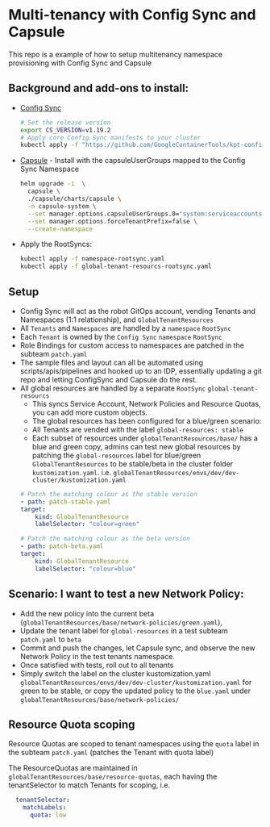 # Multi-tenancy with Config Sync and Capsule
This repo is a example of how to setup multitenancy namespace provisioning with Config Sync and Capsule

## Background and add-ons to install:
- [Config Sync](https://github.com/GoogleContainerTools/kpt-config-sync)
  ```sh
  # Set the release version
  export CS_VERSION=v1.19.2
  # Apply core Config Sync manifests to your cluster
  kubectl apply -f "https://github.com/GoogleContainerTools/kpt-config-sync/releases/download/${CS_VERSION}/config-sync-manifest.yaml"
  ```
- [Capsule](https://github.com/projectcapsule/capsule) - Install with the capsuleUserGroups mapped to the Config Sync Namespace
  ```sh
  helm upgrade -i  \
    capsule \
    ./capsule/charts/capsule \
    -n capsule-system \
    --set manager.options.capsuleUserGroups.0="system:serviceaccounts:config-management-system" \
    --set manager.options.forceTenantPrefix=false \
    --create-namespace
  ```

- Apply the RootSyncs:
  ```sh
  kubectl apply -f namespace-rootsync.yaml
  kubectl apply -f global-tenant-resourcs-rootsync.yaml
  ```

## Setup
- Config Sync will act as the robot GitOps account, vending Tenants and Namespaces (1:1 relationship), and `GlobalTenantResources`
- All `Tenants` and `Namespaces` are handled by a `namespace` `RootSync`
- Each `Tenant` is owned by the `Config Sync` `namespace` `RootSync` 
- Role Bindings for custom access to namespaces are patched in the subteam `patch.yaml`
- The sample files and layout can all be automated using scripts/apis/pipelines and hooked up to an IDP, essentially updating a git repo and letting ConfigSync and Capsule do the rest.
- All global resources are handled by a separate `RootSync` `global-tenant-resourcs`
    - This syncs Service Account, Network Policies and Resource Quotas, you can add more custom objects.
    - The global resources has been configured for a blue/green scenario:
    - All Tenants are vended with the label `global-resources: stable`
    - Each subset of resources under `globalTenantResources/base/` has a blue and green copy, admins can test new global resources by patching the `global-resources` label for blue/green `GlobalTenantResources` to be stable/beta in the cluster folder `kustomization.yaml`. i.e. `globalTenantResources/envs/dev/dev-cluster/kustomization.yaml`
    ```yaml
    # Patch the matching colour as the stable version
    - path: patch-stable.yaml
    target:
        kind: GlobalTenantResource
        labelSelector: "colour=green"

    # Patch the matching colour as the beta version
    - path: patch-beta.yaml
    target:
        kind: GlobalTenantResource
        labelSelector: "colour=blue"
    ```

## Scenario: I want to test a new Network Policy:
- Add the new policy into the current beta (`globalTenantResources/base/network-policies/green.yaml`), 
- Update the tenant label for `global-resources` in a test subteam `patch.yaml` to `beta`
- Commit and push the changes, let Capsule sync, and observe the new Network Policy in the test tenants namespace.
- Once satisfied with tests, roll out to all tenants
- Simply switch the label on the cluster kustomization.yaml `globalTenantResources/envs/dev/dev-cluster/kustomization.yaml` for green to be stable, or copy the updated policy to the `blue.yaml` under `globalTenantResources/base/network-policies/`

## Resource Quota scoping
Resource Quotas are scoped to tenant namespaces using the `quota` label in the subteam `patch.yaml` (patches the Tenant with quota label)

The ResourceQuotas are maintained in `globalTenantResources/base/resource-quotas`, each having the tenantSelector to match Tenants for scoping, i.e.
```yaml
  tenantSelector:
    matchLabels:
      quota: low
```
